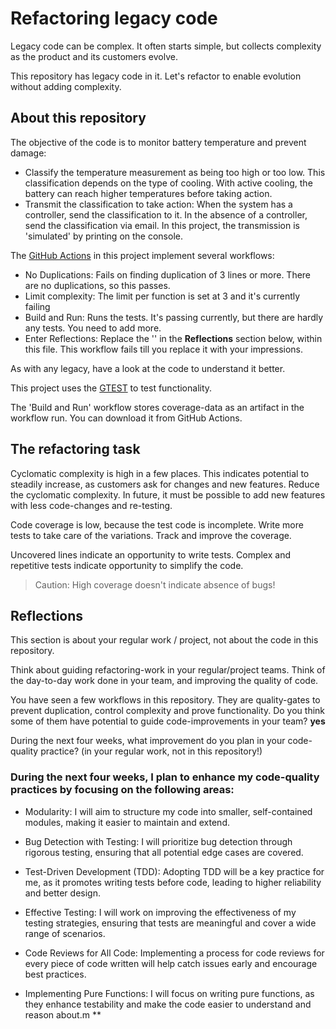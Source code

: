 # Refactoring legacy code

Legacy code can be complex. It often starts simple, but collects complexity as the product and its customers evolve.

This repository has legacy code in it. Let's refactor to enable evolution without adding complexity.

## About this repository

The objective of the code is to monitor battery temperature and prevent damage:

- Classify the temperature measurement as being too high or too low. This classification depends on the type of cooling. With active cooling, the battery can reach higher temperatures before taking action.
- Transmit the classification to take action: When the system has a controller, send the classification to it. In the absence of a controller, send the classification via email. In this project, the transmission is 'simulated' by printing on the console.

The [GitHub Actions](https://docs.github.com/en/actions) in this project implement several workflows:

- No Duplications: Fails on finding duplication of 3 lines or more. There are no duplications, so this passes.
- Limit complexity: The limit per function is set at 3 and it's currently failing
- Build and Run: Runs the tests. It's passing currently, but there are hardly any tests. You need to add more.
- Enter Reflections: Replace the '' in the **Reflections** section below, within this file. This workflow fails till you replace it with your impressions.

As with any legacy, have a look at the code to understand it better.

This project uses the
[GTEST](https://google.github.io/googletest/)
to test functionality.

The 'Build and Run' workflow stores coverage-data as an artifact in the workflow run. You can download it from GitHub Actions.

## The refactoring task

Cyclomatic complexity is high in a few places. This indicates potential to steadily increase, as customers ask for changes and new features. Reduce the cyclomatic complexity. In future, it must be possible to add new features with less code-changes and re-testing.

Code coverage is low, because the test code is incomplete. Write more tests to take care of the variations. Track and improve the coverage.

Uncovered lines indicate an opportunity to write tests. Complex and repetitive tests indicate opportunity to simplify the code.

> Caution: High coverage doesn't indicate absence of bugs!

## Reflections

This section is about your regular work / project, not about the code in this repository.

Think about guiding refactoring-work in your regular/project teams. Think of the day-to-day work done in your team, and improving the quality of code.

You have seen a few workflows in this repository. They are quality-gates to prevent duplication, control complexity and prove functionality. Do you think some of them have potential to guide code-improvements in your team? **yes**

During the next four weeks, what improvement do you plan in your code-quality practice? (in your regular work, not in this repository!)

### During the next four weeks, I plan to enhance my code-quality practices by focusing on the following areas:

- Modularity: I will aim to structure my code into smaller, self-contained modules, making it easier to maintain and extend.

- Bug Detection with Testing: I will prioritize bug detection through rigorous testing, ensuring that all potential edge cases are covered.

- Test-Driven Development (TDD): Adopting TDD will be a key practice for me, as it promotes writing tests before code, leading to higher reliability and better design.

- Effective Testing: I will work on improving the effectiveness of my testing strategies, ensuring that tests are meaningful and cover a wide range of scenarios.

- Code Reviews for All Code: Implementing a process for code reviews for every piece of code written will help catch issues early and encourage best practices.

- Implementing Pure Functions: I will focus on writing pure functions, as they enhance testability and make the code easier to understand and reason about.m
**
